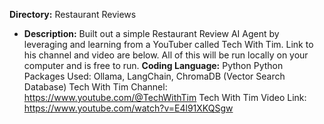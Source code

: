 **Directory:** Restaurant Reviews

- **Description:** Built out a simple Restaurant Review AI Agent by leveraging and learning from a YouTuber called Tech With Tim. Link to his channel and video are below. All of this will be run locally on your computer
  and is free to run.
  **Coding Language:** Python
  Python Packages Used: Ollama, LangChain, ChromaDB (Vector Search Database)
  Tech With Tim Channel: https://www.youtube.com/@TechWithTim
  Tech With Tim Video Link: https://www.youtube.com/watch?v=E4l91XKQSgw
